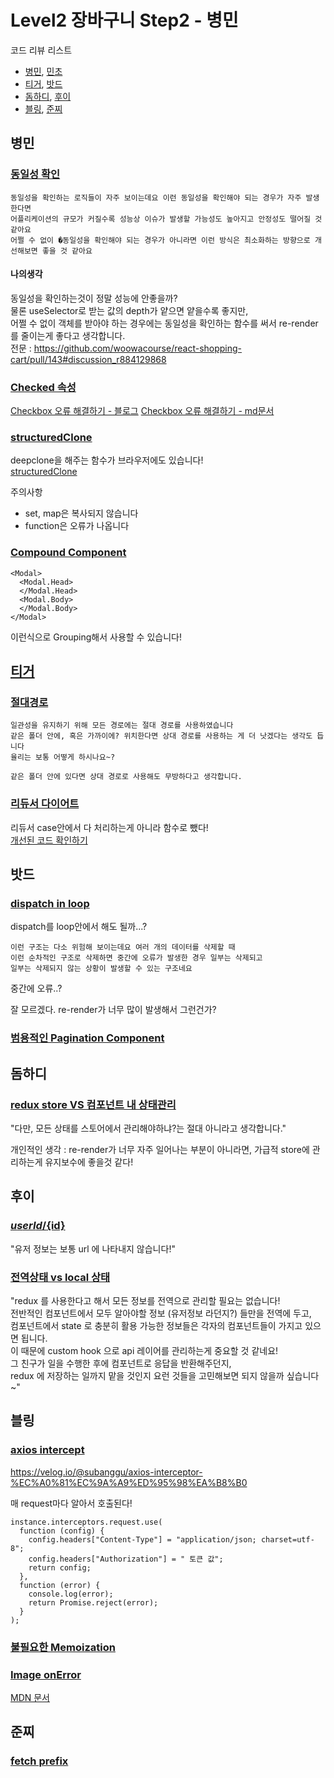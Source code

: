 # Level2 장바구니 Step2 - 병민

코드 리뷰 리스트
- [병민](https://github.com/woowacourse/react-shopping-cart/pull/143), [민초](https://github.com/woowacourse/react-shopping-cart/pull/134)
- [티거](https://github.com/woowacourse/react-shopping-cart/pull/123), [밧드](https://github.com/woowacourse/react-shopping-cart/pull/120)
- [돔하디](https://github.com/woowacourse/react-shopping-cart/pull/142), [후이](https://github.com/woowacourse/react-shopping-cart/pull/124)
- [블링](https://github.com/woowacourse/react-shopping-cart/pull/104), [준찌](https://github.com/woowacourse/react-shopping-cart/pull/127)

## 병민

### [동일성 확인](https://github.com/woowacourse/react-shopping-cart/pull/143#discussion_r882195379)

```
동일성을 확인하는 로직들이 자주 보이는데요 이런 동일성을 확인해야 되는 경우가 자주 발생한다면  
어플리케이션의 규모가 커질수록 성능상 이슈가 발생할 가능성도 높아지고 안정성도 떨어질 것 같아요  
어쩔 수 없이 �동일성을 확인해야 되는 경우가 아니라면 이런 방식은 최소화하는 방향으로 개선해보면 좋을 것 같아요  
```

#### 나의생각
동일성을 확인하는것이 정말 성능에 안좋을까?  
물론 useSelector로 받는 값의 depth가 얕으면 얕을수록 좋지만,  
어쩔 수 없이 객체를 받아야 하는 경우에는 동일성을 확인하는 함수를 써서 re-render를 줄이는게 좋다고 생각합니다.  
전문 : https://github.com/woowacourse/react-shopping-cart/pull/143#discussion_r884129868

### [Checked 속성](https://github.com/woowacourse/react-shopping-cart/pull/143#discussion_r884138012)

[Checkbox 오류 해결하기 - 블로그](https://develoger.kr/frontend/react-checkbox/)
[Checkbox 오류 해결하기 - md문서](./bm-link-1.md)

### [structuredClone](https://github.com/woowacourse/react-shopping-cart/pull/143#discussion_r886304621)

deepclone을 해주는 함수가 브라우저에도 있습니다!  
[structuredClone](https://developer.mozilla.org/en-US/docs/Web/API/structuredClone)

주의사항
- set, map은 복사되지 않습니다
- function은 오류가 나옵니다

### [Compound Component](https://github.com/woowacourse/react-shopping-cart/pull/143#discussion_r886307191)
```
<Modal>
  <Modal.Head>
  </Modal.Head>
  <Modal.Body>
  </Modal.Body>
</Modal>
```
이런식으로 Grouping해서 사용할 수 있습니다!


## [티거](https://github.com/woowacourse/react-shopping-cart/pull/123)

### [절대경로](https://github.com/woowacourse/react-shopping-cart/pull/123#issuecomment-1136141937)

```
일관성을 유지하기 위해 모든 경로에는 절대 경로를 사용하였습니다  
같은 폴더 안에, 혹은 가까이에? 위치한다면 상대 경로를 사용하는 게 더 낫겠다는 생각도 듭니다  
율리는 보통 어떻게 하시나요~?
```

```
같은 폴더 안에 있다면 상대 경로로 사용해도 무방하다고 생각합니다.
```

### [리듀서 다이어트](https://github.com/woowacourse/react-shopping-cart/pull/123#discussion_r880614793)

리듀서 case안에서 다 처리하는게 아니라 함수로 뺐다!  
[개선된 코드 확인하기](https://github.com/daaaayeah/react-shopping-cart/blob/step2/src/redux/cart/cartReducer.js)

## 밧드

### [dispatch in loop](https://github.com/woowacourse/react-shopping-cart/pull/120#discussion_r880469849)

dispatch를 loop안에서 해도 될까...?  
```
이런 구조는 다소 위험해 보이는데요 여러 개의 데이터를 삭제할 때  
이런 순차적인 구조로 삭제하면 중간에 오류가 발생한 경우 일부는 삭제되고  
일부는 삭제되지 않는 상황이 발생할 수 있는 구조네요
```

중간에 오류..?

잘 모르겠다. re-render가 너무 많이 발생해서 그런건가?

### [범용적인 Pagination Component](https://github.com/woowacourse/react-shopping-cart/pull/120#discussion_r880543481)


## 돔하디

### [redux store VS 컴포넌트 내 상태관리](https://github.com/woowacourse/react-shopping-cart/pull/142#issuecomment-1136034424)

"다만, 모든 상태를 스토어에서 관리해야하냐?는 절대 아니라고 생각합니다."

개인적인 생각 : re-render가 너무 자주 일어나는 부분이 아니라면, 가급적 store에 관리하는게 유지보수에 좋을것 같다!

## 후이

### [${userId}/${id}](https://github.com/woowacourse/react-shopping-cart/pull/124#discussion_r879264042)

"유저 정보는 보통 url 에 나타내지 않습니다!"

### [전역상태 vs local 상태](https://github.com/woowacourse/react-shopping-cart/pull/124#issuecomment-1140374365)

"redux 를 사용한다고 해서 모든 정보를 전역으로 관리할 필요는 없습니다!  
전반적인 컴포넌트에서 모두 알아야할 정보 (유저정보 라던지?) 들만을 전역에 두고,  
컴포넌트에서 state 로 충분히 활용 가능한 정보들은 각자의 컴포넌트들이 가지고 있으면 됩니다.  
이 때문에 custom hook 으로 api 레이어를 관리하는게 중요할 것 같네요!  
그 친구가 일을 수행한 후에 컴포넌트로 응답을 반환해주던지,  
redux 에 저장하는 일까지 맡을 것인지 요런 것들을 고민해보면 되지 않을까 싶습니다~"

## 블링

### [axios intercept](https://github.com/woowacourse/react-shopping-cart/pull/104#discussion_r878655926)

https://velog.io/@subanggu/axios-interceptor-%EC%A0%81%EC%9A%A9%ED%95%98%EA%B8%B0

매 request마다 알아서 호출된다!
```
instance.interceptors.request.use(
  function (config) {
    config.headers["Content-Type"] = "application/json; charset=utf-8";
    config.headers["Authorization"] = " 토큰 값";
    return config;
  },
  function (error) {
    console.log(error);
    return Promise.reject(error);
  }
);
```

### [불필요한 Memoization](https://github.com/woowacourse/react-shopping-cart/pull/104#discussion_r878813590)

### [Image onError](https://github.com/woowacourse/react-shopping-cart/pull/104#discussion_r883132211)

[MDN 문서](https://developer.mozilla.org/ko/docs/Web/HTML/Element/img#%EC%9D%B4%EB%AF%B8%EC%A7%80%EB%A5%BC_%EA%B0%80%EC%A0%B8%EC%98%AC_%EC%88%98_%EC%97%86%EC%9D%84_%EB%95%8C)

## 준찌

### [fetch prefix](https://github.com/woowacourse/react-shopping-cart/pull/127#discussion_r884146723)

